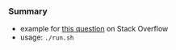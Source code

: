 
### Summary 

* example for [this question](https://stackoverflow.com/questions/65003496) on Stack Overflow
* usage: `./run.sh`
